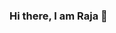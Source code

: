 ### Hi there, I am Raja 👋


<!-- | 💻 **Things I love**   | 🔭 **I’m currently working on** |
| -------- | ------- |
| - Deep Learning  | -  Global Optimization models    |
| - Machine Learning | -  MLOPs    |
| - PyTorch | -  C++    |
| - Computer Vision | -  CUDA | -->


